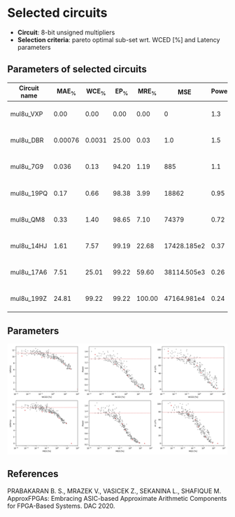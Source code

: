 
Selected circuits
===================
 - **Circuit**: 8-bit unsigned multipliers
 - **Selection criteria**: pareto optimal sub-set wrt. WCED [%] and Latency parameters

Parameters of selected circuits
----------------------------

| Circuit name | MAE<sub>%</sub> | WCE<sub>%</sub> | EP<sub>%</sub> | MRE<sub>%</sub> | MSE | Power<sub>W</sub> | Delay<sub>ns</sub> | LUTs | Download |
| --- |  --- | --- | --- | --- | --- | --- | --- | --- | --- |
| mul8u_VXP | 0.00 | 0.00 | 0.00 | 0.00 | 0 | 1.3 | 11 | 79 |  [[Verilog](mul8u_VXP.v)] [[Verilog<sub>PDK45</sub>](mul8u_VXP_pdk45.v)] [[C](mul8u_VXP.c)] |
| mul8u_DBR | 0.00076 | 0.0031 | 25.00 | 0.03 | 1.0 | 1.5 | 10 | 96 |  [[Verilog](mul8u_DBR.v)] [[Verilog<sub>PDK45</sub>](mul8u_DBR_pdk45.v)] [[C](mul8u_DBR.c)] |
| mul8u_7G9 | 0.036 | 0.13 | 94.20 | 1.19 | 885 | 1.1 | 9.7 | 74 |  [[Verilog](mul8u_7G9.v)] [[Verilog<sub>PDK45</sub>](mul8u_7G9_pdk45.v)] [[C](mul8u_7G9.c)] |
| mul8u_19PQ | 0.17 | 0.66 | 98.38 | 3.99 | 18862 | 0.95 | 9.5 | 60 |  [[Verilog](mul8u_19PQ.v)] [[Verilog<sub>PDK45</sub>](mul8u_19PQ_pdk45.v)] [[C](mul8u_19PQ.c)] |
| mul8u_QM8 | 0.33 | 1.40 | 98.65 | 7.10 | 74379 | 0.72 | 9.3 | 42 |  [[Verilog](mul8u_QM8.v)] [[Verilog<sub>PDK45</sub>](mul8u_QM8_pdk45.v)] [[C](mul8u_QM8.c)] |
| mul8u_14HJ | 1.61 | 7.57 | 99.19 | 22.68 | 17428.185e2 | 0.37 | 7.7 | 16 |  [[Verilog](mul8u_14HJ.v)] [[Verilog<sub>PDK45</sub>](mul8u_14HJ_pdk45.v)] [[C](mul8u_14HJ.c)] |
| mul8u_17A6 | 7.51 | 25.01 | 99.22 | 59.60 | 38114.505e3 | 0.26 | 6.2 | 1.0 |  [[Verilog](mul8u_17A6.v)] [[Verilog<sub>PDK45</sub>](mul8u_17A6_pdk45.v)] [[C](mul8u_17A6.c)] |
| mul8u_199Z | 24.81 | 99.22 | 99.22 | 100.00 | 47164.981e4 | 0.24 | 0 | 0 |  [[Verilog](mul8u_199Z.v)] [[Verilog<sub>PDK45</sub>](mul8u_199Z_pdk45.v)] [[C](mul8u_199Z.c)] |
    
Parameters
--------------
![Parameters figure](fig.png)

References
--------------
PRABAKARAN B. S., MRAZEK V., VASICEK Z., SEKANINA L., SHAFIQUE M. ApproxFPGAs: Embracing ASIC-based Approximate Arithmetic Components for FPGA-Based Systems. DAC 2020.

             